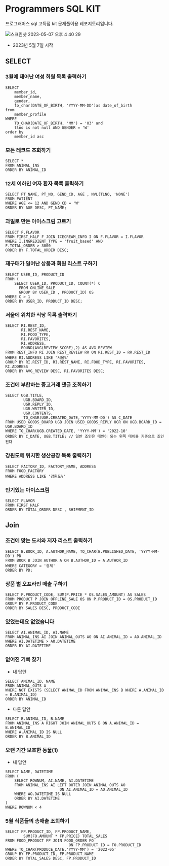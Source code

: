 # Programmers SQL KIT

프로그래머스 sql 고득점 kit 문제풀이용 레포지토리입니다. 



![스크린샷 2023-05-07 오후 4 40 29](https://user-images.githubusercontent.com/121741140/236664521-013667c4-f489-416f-86a2-0c0e1ef1d7ed.png)
- 2023년 5월 7일 시작

## SELECT

### 3월에 태어난 여성 회원 목록 출력하기

```
SELECT
    member_id,
    member_name,
    gender,
    to_char(DATE_OF_BIRTH, 'YYYY-MM-DD')as date_of_birth
from
    member_profile
WHERE
    TO_CHAR(DATE_OF_BIRTH, 'MM') = '03' and
    tlno is not null AND GENDER = 'W'
order by
    member_id asc
 ```

### 모든 레코드 조회하기

```
SELECT *
FROM ANIMAL_INS
ORDER BY ANIMAL_ID
```
### 12세 이하인 여자 환자 목록 출력하기

```
SELECT PT_NAME, PT_NO, GEND_CD, AGE , NVL(TLNO, 'NONE')
FROM PATIENT
WHERE AGE <= 12 AND GEND_CD = 'W'
ORDER BY AGE DESC, PT_NAME;
```

### 과일로 만든 아이스크림 고르기

```
SELECT F.FLAVOR 
FROM FIRST_HALF F JOIN ICECREAM_INFO I ON F.FLAVOR = I.FLAVOR
WHERE I.INGREDIENT_TYPE = 'fruit_based' AND
F.TOTAL_ORDER > 3000
ORDER BY F.TOTAL_ORDER DESC;
```

### 재구매가 일어난 상품과 회원 리스트 구하기
```
SELECT USER_ID, PRODUCT_ID
FROM (
    SELECT USER_ID, PRODUCT_ID, COUNT(*) C
      FROM ONLINE_SALE
      GROUP BY USER_ID , PRODUCT_ID) OS
WHERE C > 1
ORDER BY USER_ID, PRODUCT_ID DESC;
```

### 서울에 위치한 식당 목록 출력하기

```
SELECT RI.REST_ID,
       RI.REST_NAME,
       RI.FOOD_TYPE,
       RI.FAVORITES,
       RI.ADDRESS,
       ROUND(AVG(REVIEW_SCORE),2) AS AVG_REVIEW
FROM REST_INFO RI JOIN REST_REVIEW RR ON RI.REST_ID = RR.REST_ID
WHERE RI.ADDRESS LIKE '서울%'
GROUP BY RI.REST_ID, RI.REST_NAME, RI.FOOD_TYPE, RI.FAVORITES, RI.ADDRESS
ORDER BY AVG_REVIEW DESC, RI.FAVORITES DESC; 
```

### 조건에 부합하는 중고거래 댓글 조회하기

```
SELECT UGB.TITLE,
        UGB.BOARD_ID,
        UGR.REPLY_ID,
        UGR.WRITER_ID,
        UGR.CONTENTS,
        TO_CHAR(UGR.CREATED_DATE,'YYYY-MM-DD') AS C_DATE
FROM USED_GOODS_BOARD UGB JOIN USED_GOODS_REPLY UGR ON UGB.BOARD_ID = UGR.BOARD_ID
WHERE TO_CHAR(UGB.CREATED_DATE, 'YYYY-MM') = '2022-10'
ORDER BY C_DATE, UGB.TITLE; // 일반 조인은 메인이 되는 왼쪽 테이블 기준으로 조인된다
```

### 강원도에 위치한 생산공장 목록 출력하기

```
SELECT FACTORY_ID, FACTORY_NAME, ADDRESS
FROM FOOD_FACTORY
WHERE ADDRESS LIKE '강원도%'
```

### 인기있는 아이스크림

```
SELECT FLAVOR
FROM FIRST_HALF
ORDER BY TOTAL_ORDER DESC , SHIPMENT_ID
```

## Join


### 조건에 맞는 도서와 저자 리스트 출력하기

```
SELECT B.BOOK_ID, A.AUTHOR_NAME, TO_CHAR(B.PUBLISHED_DATE, 'YYYY-MM-DD') PD
FROM BOOK B JOIN AUTHOR A ON B.AUTHOR_ID = A.AUTHOR_ID
WHERE CATEGORY = '경제'
ORDER BY PD;
```

### 상품 별 오프라인 매출 구하기

```
SELECT P.PRODUCT_CODE, SUM(P.PRICE * OS.SALES_AMOUNT) AS SALES
FROM PRODUCT P JOIN OFFLINE_SALE OS ON P.PRODUCT_ID = OS.PRODUCT_ID
GROUP BY P.PRODUCT_CODE
ORDER BY SALES DESC, PRODUCT_CODE
```

### 있었는데요 없었습니다

```
SELECT AI.ANIMAL_ID, AI.NAME 
FROM ANIMAL_INS AI JOIN ANIMAL_OUTS AO ON AI.ANIMAL_ID = AO.ANIMAL_ID
WHERE AI.DATETIME > AO.DATETIME
ORDER BY AI.DATETIME 
```

### 없어진 기록 찾기

- 내 답안

```
SELECT ANIMAL_ID, NAME
FROM ANIMAL_OUTS A
WHERE NOT EXISTS (SELECT ANIMAL_ID FROM ANIMAL_INS B WHERE A.ANIMAL_ID = B.ANIMAL_ID)
ORDER BY ANIMAL_ID
```
- 다른 답안
```
SELECT B.ANIMAL_ID, B.NAME
FROM ANIMAL_INS A RIGHT JOIN ANIMAL_OUTS B ON A.ANIMAL_ID = B.ANIMAL_ID
WHERE A.ANIMAL_ID IS NULL
ORDER BY B.ANIMAL_ID
```

### 오랜 기간 보호한 동물(1) ### 

- 내 답안
```
SELECT NAME, DATETIME
FROM (
    SELECT ROWNUM, AI.NAME, AI.DATETIME
    FROM ANIMAL_INS AI LEFT OUTER JOIN ANIMAL_OUTS AO
                        ON AI.ANIMAL_ID = AO.ANIMAL_ID
    WHERE AO.DATETIME IS NULL
    ORDER BY AI.DATETIME
)
WHERE ROWNUM < 4
```

### 5월 식품들의 총매출 조회하기 ###
```
SELECT FP.PRODUCT_ID, FP.PRODUCT_NAME,
        SUM(FO.AMOUNT * FP.PRICE) TOTAL_SALES
FROM FOOD_PRODUCT FP JOIN FOOD_ORDER FO
                            ON FP.PRODUCT_ID = FO.PRODUCT_ID
WHERE TO_CHAR(PRODUCE_DATE,'YYYY-MM') = '2022-05'
GROUP BY FP.PRODUCT_ID, FP.PRODUCT_NAME
ORDER BY TOTAL_SALES DESC, FP.PRODUCT_ID
```


